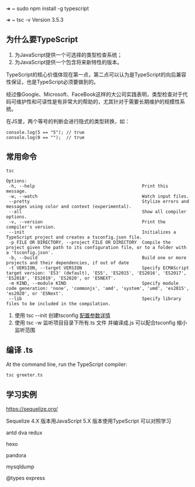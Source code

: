 ➜  ~ sudo npm install -g typescript


➜  ~ tsc -v
Version 3.5.3

## 为什么要TypeScript

1. 为JavaScript提供一个可选择的类型检查系统；
2. 为JavaScript提供一个包含将来新特性的版本。

TypeScript的核心价值体现在第一点，第二点可以认为是TypeScript的向后兼容性保证，也是TypeScript必须要做到的。

经过像Google、Microsoft、FaceBook这样的大公司实践表明，类型检查对于代码可维护性和可读性是有非常大的帮助的，尤其针对于需要长期维护的规模性系统。


在JS里，两个等号的判断会进行隐式的类型转换，如：
```
console.log(5 == "5"); // true 
console.log(0 == "");  // true
```

## 常用命令
```
tsc

Options:
 -h, --help                                         Print this message.
 -w, --watch                                        Watch input files.
 --pretty                                           Stylize errors and messages using color and context (experimental).
 --all                                              Show all compiler options.
 -v, --version                                      Print the compiler's version.
 --init                                             Initializes a TypeScript project and creates a tsconfig.json file.
 -p FILE OR DIRECTORY, --project FILE OR DIRECTORY  Compile the project given the path to its configuration file, or to a folder with a 'tsconfig.json'.
 -b, --build                                        Build one or more projects and their dependencies, if out of date
 -t VERSION, --target VERSION                       Specify ECMAScript target version: 'ES3' (default), 'ES5', 'ES2015', 'ES2016', 'ES2017', 'ES2018', 'ES2019', 'ES2020', or 'ESNEXT'.
 -m KIND, --module KIND                             Specify module code generation: 'none', 'commonjs', 'amd', 'system', 'umd', 'es2015', 'es2020', or 'ESNext'.
 --lib                                              Specify library files to be included in the compilation.
```
1. 使用 tsc --init 创建tsconfig  [配置参数详情](https://www.typescriptlang.org/docs/handbook/tsconfig-json.html)
2. 使用 tsc -w 监听项目目录下所有.ts 文件 并编译成.js  可以配合tsconfig 缩小监听范围

## 编译 .ts
At the command line, run the TypeScript compiler:

```
tsc greeter.ts
```

## 学习实例
https://sequelize.org/

Sequelize 4.X 版本用JavaScript  5.X 版本使用TypeScript  可以对照学习

antd dva  redux

hexo

pandora

mysqldump

@types express
